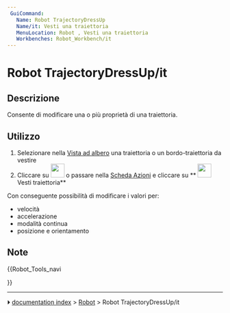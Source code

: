 ```yaml
---
 GuiCommand:
   Name: Robot TrajectoryDressUp
   Name/it: Vesti una traiettoria
   MenuLocation: Robot , Vesti una traiettoria
   Workbenches: Robot_Workbench/it
---
```


# Robot TrajectoryDressUp/it

## Descrizione

Consente di modificare una o più proprietà di una traiettoria.

## Utilizzo

1.  Selezionare nella [Vista ad albero](Tree_view/it.md) una traiettoria o un bordo-traiettoria da vestire
2.  Cliccare su <img alt="" src=images/Robot_TrajectoryDressUp.svg  style="width:32px;"> o passare nella [Scheda Azioni](Task_panel/it.md) e cliccare su 
** <img src="images/Robot_TrajectoryDressUp.svg" width=32px> Vesti traiettoria**

Con conseguente possibilità di modificare i valori per:

-   velocità
-   accelerazione
-   modalità continua
-   posizione e orientamento

## Note





{{Robot_Tools_navi

}}



---
⏵ [documentation index](../README.md) > [Robot](Robot_Workbench.md) > Robot TrajectoryDressUp/it
